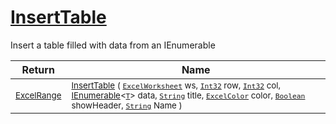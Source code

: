 # [InsertTable](./ExcelHelper-100664034.md)

Insert a table filled with data from an IEnumerable

| Return | Name | 
| --- | --- | 
| <sub>[ExcelRange](./ExcelHelper-100664034.md)</sub>| <sub>[InsertTable](./ExcelHelper-100664034.md) ( [`ExcelWorksheet`](./ExcelHelper-100664034.md) ws, [`Int32`](https://docs.microsoft.com/en-us/dotnet/api/System.Int32) row, [`Int32`](https://docs.microsoft.com/en-us/dotnet/api/System.Int32) col, [IEnumerable](https://docs.microsoft.com/en-us/dotnet/api/System.Collections.Ienumerable)\<[`T`](./ExcelHelper-100664034.md)> data, [`String`](https://docs.microsoft.com/en-us/dotnet/api/System.String) title, [`ExcelColor`](./../Excel/ExcelColor.md) color, [`Boolean`](https://docs.microsoft.com/en-us/dotnet/api/System.Boolean) showHeader, [`String`](https://docs.microsoft.com/en-us/dotnet/api/System.String) Name )</sub>| <br>


